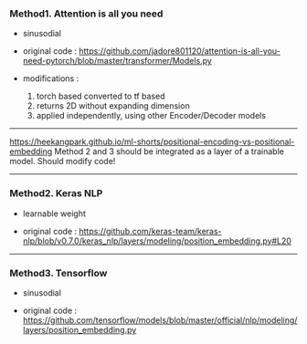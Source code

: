 ### Method1. Attention is all you need


* sinusodial

* original code : https://github.com/jadore801120/attention-is-all-you-need-pytorch/blob/master/transformer/Models.py

* modifications :
  1. torch based converted to tf based
  2. returns 2D without expanding dimension
  3. applied independently, using other Encoder/Decoder models

 
-----

https://heekangpark.github.io/ml-shorts/positional-encoding-vs-positional-embedding
Method 2 and 3 should be integrated as a layer of a trainable model.
Should modify code!

-----

### Method2. Keras NLP


* learnable weight

* original code : https://github.com/keras-team/keras-nlp/blob/v0.7.0/keras_nlp/layers/modeling/position_embedding.py#L20


-----


### Method3. Tensorflow


* sinusodial

* original code : https://github.com/tensorflow/models/blob/master/official/nlp/modeling/layers/position_embedding.py
